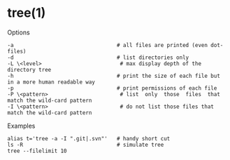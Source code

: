 # tree(1)

Options

    -a                                 # all files are printed (even dot-files)
    -d                                 # list directories only
    -L \<level>                         # max display depth of the directory tree
    -h                                 # print the size of each file but in a more human readable way
    -p                                 # print permissions of each file
    -P \<pattern>                       # list  only  those  files  that match the wild-card pattern
    -I \<pattern>                       # do not list those files that match the wild-card pattern

Examples

    alias t='tree -a -I ".git|.svn"'   # handy short cut
    ls -R                              # simulate tree
    tree --filelimit 10

